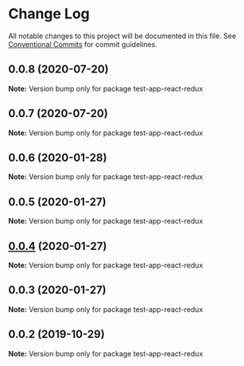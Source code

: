# Change Log

All notable changes to this project will be documented in this file.
See [Conventional Commits](https://conventionalcommits.org) for commit guidelines.

## 0.0.8 (2020-07-20)

**Note:** Version bump only for package test-app-react-redux





## 0.0.7 (2020-07-20)

**Note:** Version bump only for package test-app-react-redux





## 0.0.6 (2020-01-28)

**Note:** Version bump only for package test-app-react-redux





## 0.0.5 (2020-01-27)

**Note:** Version bump only for package test-app-react-redux





## [0.0.4](https://github.com/UMAprotocol/drizzle-monorepo/compare/test-app-react-redux@0.0.3...test-app-react-redux@0.0.4) (2020-01-27)

**Note:** Version bump only for package test-app-react-redux





## 0.0.3 (2020-01-27)

**Note:** Version bump only for package test-app-react-redux





## 0.0.2 (2019-10-29)

**Note:** Version bump only for package test-app-react-redux
